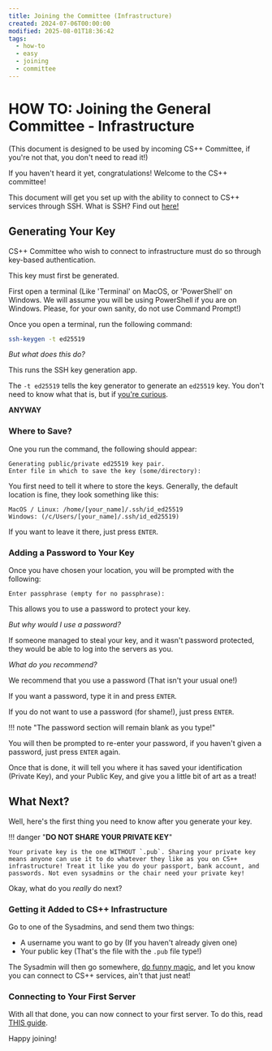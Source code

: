 ```yaml
---
title: Joining the Committee (Infrastructure)
created: 2024-07-06T00:00:00
modified: 2025-08-01T18:36:42
tags:
  - how-to
  - easy
  - joining
  - committee
---
```


# **HOW TO:** Joining the General Committee - Infrastructure

(This document is designed to be used by incoming CS++ Committee, if you're not that, you don't need to read it!)

If you haven't heard it yet, congratulations! Welcome to the CS++ committee!

This document will get you set up with the ability to connect to CS++ services through SSH. What is SSH? Find out [here!](./ssh.md)

## Generating Your Key

CS++ Committee who wish to connect to infrastructure must do so through key-based authentication.

This key must first be generated.

First open a terminal (Like 'Terminal' on MacOS, or 'PowerShell' on Windows. We will assume you will be using PowerShell if you are on Windows. Please, for your own sanity, do not use Command Prompt!)

Once you open a terminal, run the following command:

```bash
ssh-keygen -t ed25519
```

*But what does this do?*

This runs the SSH key generation app.

The `-t ed25519` tells the key generator to generate an `ed25519` key. You don't need to know what that is, but if [you're curious](https://www.brandonchecketts.com/archives/its-2023-you-should-be-using-an-ed25519-ssh-key-and-other-current-best-practices).

**ANYWAY**

### Where to Save?

One you run the command, the following should appear:

```
Generating public/private ed25519 key pair.
Enter file in which to save the key (some/directory):
```

You first need to tell it where to store the keys. Generally, the default location is fine, they look something like this:

```
MacOS / Linux: /home/[your_name]/.ssh/id_ed25519
Windows: (/c/Users/[your_name]/.ssh/id_ed25519)
```

If you want to leave it there, just press `ENTER`.

### Adding a Password to Your Key

Once you have chosen your location, you will be prompted with the following:

```
Enter passphrase (empty for no passphrase):
```

This allows you to use a password to protect your key.

*But why would I use a password?*

If someone managed to steal your key, and it wasn't password protected, they would be able to log into the servers as you.

*What do you recommend?*

We recommend that you  use a password (That isn't your usual one!)

If you want a password, type it in and press `ENTER`.

If you do not want to use a password (for shame!), just press `ENTER`.

!!! note "The password section will remain blank as you type!"

You will then be prompted to re-enter your password, if you haven't given a password, just press `ENTER` again.

Once that is done, it will tell you where it has saved your identification (Private Key), and your Public Key, and give you a little bit of art as a treat!

## What Next?

Well, here's the first thing you need to know after you generate your key.

!!! danger "__DO NOT SHARE YOUR PRIVATE KEY__"

	Your private key is the one WITHOUT `.pub`. Sharing your private key means anyone can use it to do whatever they like as you on CS++ infrastructure! Treat it like you do your passport, bank account, and passwords. Not even sysadmins or the chair need your private key!

Okay, what do you *really* do next?

### Getting it Added to CS++ Infrastructure

Go to one of the Sysadmins, and send them two things:

- A username you want to go by (If you haven't already given one)
- Your public key (That's the file with the `.pub` file type!)

The Sysadmin will then go somewhere, [do funny magic](./add-a-user.md), and let you know you can connect to CS++ services, ain't that just neat!

### Connecting to Your First Server

With all that done, you can now connect to your first server. To do this, read [THIS guide](./ssh.md).

Happy joining!
